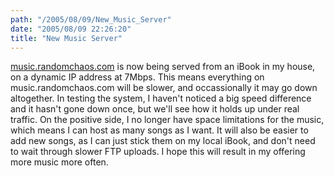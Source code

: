 ```yaml
---
path: "/2005/08/09/New_Music_Server" 
date: "2005/08/09 22:26:20" 
title: "New Music Server" 
---
```

<p><a href="http://music.randomchaos.com/">music.randomchaos.com</a> is now being served from an iBook in my house, on a dynamic IP address at 7Mbps. This means everything on music.randomchaos.com will be slower, and occassionally it may go down altogether. In testing the system, I haven't noticed a big speed difference and it hasn't gone down once, but we'll see how it holds up under real traffic. On the positive side, I no longer have space limitations for the music, which means I can host as many songs as I want. It will also be easier to add new songs, as I can just stick them on my local iBook, and don't need to wait through slower FTP uploads. I hope this will result in my offering more music more often.</p>